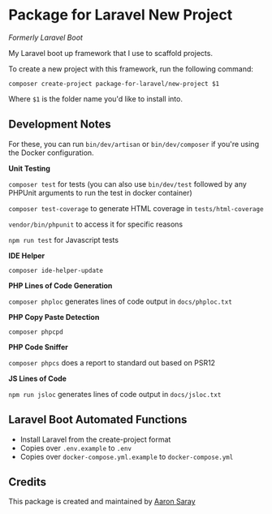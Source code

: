 # Package for Laravel New Project

*Formerly Laravel Boot*

My Laravel boot up framework that I use to scaffold projects.

To create a new project with this framework, run the following command:

`composer create-project package-for-laravel/new-project $1`

Where `$1` is the folder name you'd like to install into.

## Development Notes

For these, you can run `bin/dev/artisan` or `bin/dev/composer` if you're using the Docker configuration.

**Unit Testing**

`composer test` for tests (you can also use `bin/dev/test` followed by any PHPUnit arguments to run the test in docker container)

`composer test-coverage` to generate HTML coverage in `tests/html-coverage`

`vendor/bin/phpunit` to access it for specific reasons

`npm run test` for Javascript tests

**IDE Helper**

`composer ide-helper-update`

**PHP Lines of Code Generation**

`composer phploc` generates lines of code output in `docs/phploc.txt`

**PHP Copy Paste Detection**

`composer phpcpd` 

**PHP Code Sniffer**

`composer phpcs` does a report to standard out based on PSR12

**JS Lines of Code**

`npm run jsloc` generates lines of code output in `docs/jsloc.txt`

## Laravel Boot Automated Functions

- Install Laravel from the create-project format
- Copies over `.env.example` to `.env`
- Copies over `docker-compose.yml.example` to `docker-compose.yml`

## Credits

This package is created and maintained by [Aaron Saray](https://github.com/aaronsaray) 
